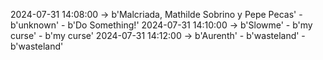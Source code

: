 2024-07-31 14:08:00 -> b'Malcriada, Mathilde Sobrino y Pepe Pecas' - b'unknown' - b'Do Something!'
2024-07-31 14:10:00 -> b'Slowme' - b'my curse' - b'my curse'
2024-07-31 14:12:00 -> b'Aurenth' - b'wasteland' - b'wasteland'
